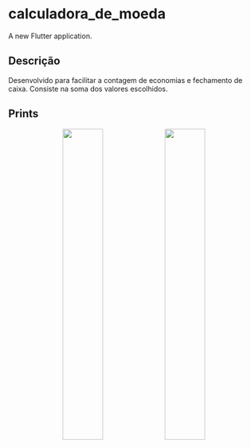 # calculadora_de_moeda

A new Flutter application.

## Descrição
  Desenvolvido para facilitar a contagem de economias e fechamento de caixa. Consiste na soma dos valores escolhidos.

## Prints

<p float="left" align="center">
  <img src=https://i.ibb.co/5K7v0Gn/img1.jpg width="40%" />
  <img src=https://i.ibb.co/ggKWVsy/Whats-App-Image-2020-06-19-at-15-17-31.jpg width="40%" /> 
</p>

